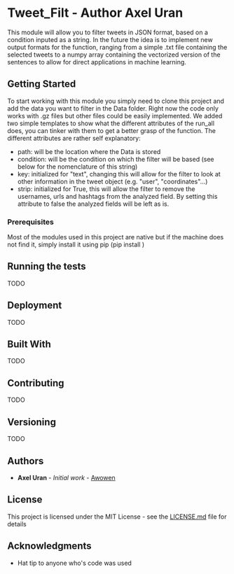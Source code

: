 # Tweet_Filt - Author Axel Uran
This module will allow you to filter tweets in JSON format, based on a condition inputed as a string. In the future the idea is to implement new output formats for the function, ranging from a simple .txt file containing the selected tweets to a numpy array containing the vectorized version of the sentences to allow for direct applications in machine learning.

## Getting Started

To start working with this module you simply need to clone this project and add the data you want to filter in the Data folder. Right now the code only works with .gz files but other files could be easily implemented.
We added two simple templates to show what the different attributes of the run_all does, you can tinker with them to get a better grasp of the function.
The different attributes are rather self explanatory:
* path: will be the location where the Data is stored
* condition: will be the condition on which the filter will be based (see below for the nomenclature of this string)
* key: initialized for "text", changing this will allow for the filter to look at other information in the tweet object (e.g. "user", "coordinates"...)
* strip: initialized for True, this will allow the filter to remove the usernames, urls and hashtags from the analyzed field. By setting this attribute to false the analyzed fields will be left as is.

### Prerequisites

Most of the modules used in this project are native but if the machine does not find it, simply install it using pip (pip install <module that is missing>)

## Running the tests

TODO

## Deployment

TODO

## Built With

TODO
## Contributing

TODO

## Versioning

TODO

## Authors

* **Axel Uran** - *Initial work* - [Awowen](https://github.com/Awowen)

<!-- See also the list of [contributors](https://github.com/your/project/contributors) who participated in this project. -->

## License

This project is licensed under the MIT License - see the [LICENSE.md](LICENSE.md) file for details

## Acknowledgments

* Hat tip to anyone who's code was used
